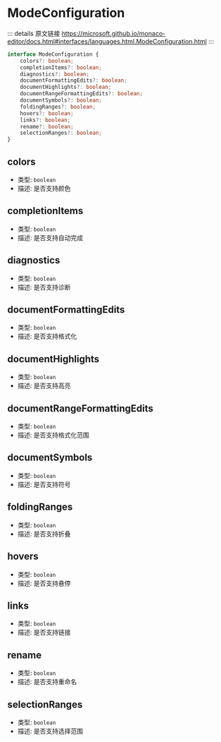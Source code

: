 # ModeConfiguration

<backTop />
        
::: details 原文链接
https://microsoft.github.io/monaco-editor/docs.html#interfaces/languages.html.ModeConfiguration.html
:::

```ts
interface ModeConfiguration {
    colors?: boolean;
    completionItems?: boolean;
    diagnostics?: boolean;
    documentFormattingEdits?: boolean;
    documentHighlights?: boolean;
    documentRangeFormattingEdits?: boolean;
    documentSymbols?: boolean;
    foldingRanges?: boolean;
    hovers?: boolean;
    links?: boolean;
    rename?: boolean;
    selectionRanges?: boolean;
}
```

## colors
- 类型: `boolean`
- 描述: 是否支持颜色
## completionItems
- 类型: `boolean`
- 描述: 是否支持自动完成
## diagnostics
- 类型: `boolean`
- 描述: 是否支持诊断
## documentFormattingEdits
- 类型: `boolean`
- 描述: 是否支持格式化
## documentHighlights
- 类型: `boolean`
- 描述: 是否支持高亮
## documentRangeFormattingEdits
- 类型: `boolean`
- 描述: 是否支持格式化范围
## documentSymbols
- 类型: `boolean`
- 描述: 是否支持符号
## foldingRanges
- 类型: `boolean`
- 描述: 是否支持折叠
## hovers
- 类型: `boolean`
- 描述: 是否支持悬停
## links
- 类型: `boolean`
- 描述: 是否支持链接
## rename
- 类型: `boolean`
- 描述: 是否支持重命名
## selectionRanges
- 类型: `boolean`
- 描述: 是否支持选择范围